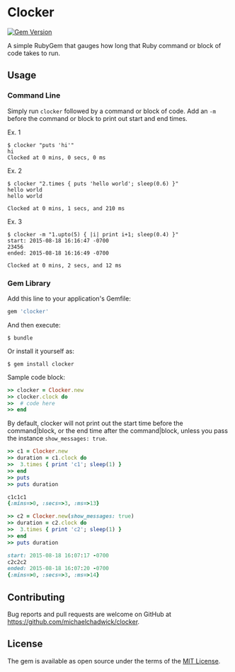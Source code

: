 # Clocker

[![Gem Version](https://badge.fury.io/rb/clocker.svg)](http://badge.fury.io/rb/clocker)

A simple RubyGem that gauges how long that Ruby command or block of code takes to run.

## Usage
### Command Line
Simply run `clocker` followed by a command or block of code. Add an `-m` before the command or block to print out start and end times.

Ex. 1
```
$ clocker "puts 'hi'"
hi
Clocked at 0 mins, 0 secs, 0 ms
```

Ex. 2
```
$ clocker "2.times { puts 'hello world'; sleep(0.6) }"
hello world
hello world

Clocked at 0 mins, 1 secs, and 210 ms
```

Ex. 3
```
$ clocker -m "1.upto(5) { |i| print i+1; sleep(0.4) }"
start: 2015-08-18 16:16:47 -0700
23456
ended: 2015-08-18 16:16:49 -0700

Clocked at 0 mins, 2 secs, and 12 ms
```

### Gem Library
Add this line to your application's Gemfile:

```ruby
gem 'clocker'
```

And then execute:
```
$ bundle
```

Or install it yourself as:
```
$ gem install clocker
```

Sample code block:
```ruby
>> clocker = Clocker.new
>> clocker.clock do
>>  # code here
>> end
```

By default, clocker will not print out the start time before the command|block, or the end time after the command|block, unless you pass the instance `show_messages: true`.

```ruby
>> c1 = Clocker.new
>> duration = c1.clock do
>>  3.times { print 'c1'; sleep(1) }
>> end
>> puts
>> puts duration

c1c1c1
{:mins=>0, :secs=>3, :ms=>13}
```

```ruby
>> c2 = Clocker.new(show_messages: true)
>> duration = c2.clock do
>>  3.times { print 'c2'; sleep(1) }
>> end
>> puts duration

start: 2015-08-18 16:07:17 -0700
c2c2c2
ended: 2015-08-18 16:07:20 -0700
{:mins=>0, :secs=>3, :ms=>14}
```

## Contributing

Bug reports and pull requests are welcome on GitHub at https://github.com/michaelchadwick/clocker.

## License

The gem is available as open source under the terms of the [MIT License](http://opensource.org/licenses/MIT).
